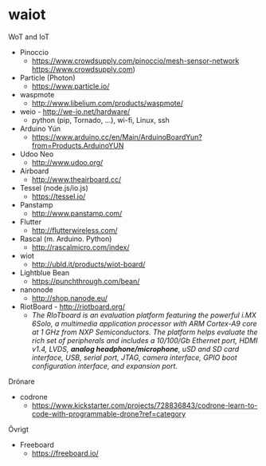 # waiot
WoT and IoT


+ Pinoccio  
    + https://www.crowdsupply.com/pinoccio/mesh-sensor-network https://www.crowdsupply.com)
+ Particle (Photon)
    + https://www.particle.io/
+ waspmote
    +  http://www.libelium.com/products/waspmote/
+ weio - http://we-io.net/hardware/
    + python (pip, Tornado, ...), wi-fi, Linux, ssh
+  Arduino Yún
    + https://www.arduino.cc/en/Main/ArduinoBoardYun?from=Products.ArduinoYUN
+ Udoo Neo
    +  http://www.udoo.org/
+  Airboard
    +  http://www.theairboard.cc/
+  Tessel (node.js/io.js)
    +  https://tessel.io/
+  Panstamp
    +  http://www.panstamp.com/
+  Flutter
    +  http://flutterwireless.com/
+  Rascal (m. Arduino. Python)
    +  http://rascalmicro.com/index/
+  wiot
    +  http://ubld.it/products/wiot-board/
+  Lightblue Bean
    +   https://punchthrough.com/bean/
+  nanonode
    +  http://shop.nanode.eu/
+  RiotBoard - http://riotboard.org/
    +  _The RIoTboard is an evaluation platform featuring the powerful i.MX 6Solo, a multimedia application processor with ARM Cortex-A9 core at 1 GHz from NXP Semiconductors. The platform helps evaluate the rich set of peripherals and includes a 10/100/Gb Ethernet port, HDMI v1.4, LVDS, **analog headphone/microphone**, uSD and SD card interface, USB, serial port, JTAG, camera interface, GPIO boot configuration interface, and expansion port._  
    


  

Drönare  
+ codrone
    + https://www.kickstarter.com/projects/728836843/codrone-learn-to-code-with-programmable-drone?ref=category
   


Övrigt
+ Freeboard
    + https://freeboard.io/

